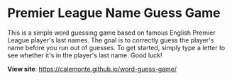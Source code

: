 # Premier League Name Guess Game
 This is a simple word guessing game based on famous English Premier League player's last names. The goal is to correctly guess the player's name before you run out of guesses. To get started, simply type a letter to see whether it's in the player's last name. Good luck!

**View site**: https://calemonte.github.io/word-guess-game/

